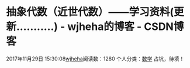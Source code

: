 # 抽象代数（近世代数）——学习资料(更新...........) - wjheha的博客 - CSDN博客
2017年11月29日 15:30:08[wjheha](https://me.csdn.net/wjheha)阅读数：1280
个人分类：[数学](https://blog.csdn.net/wjheha/article/category/6854907)
占坑，待填！
